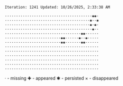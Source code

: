 `Iteration: 1241 Updated: 10/26/2025, 2:33:38 AM`
<!-- GOL_START -->
`·······································✱✱·`</br>
`······································✱··✱`</br>
`······································✱·✱·`</br>
`·······································✱··`</br>
`··································✱✱······`</br>
`·························✱✱······✱··✱·····`</br>
`·························✱✱·······✱✱······`</br>
`··········································`</br>
`··········································`</br>
`··········································`</br>
`··········································`</br>
`··········································`</br>
`··········································`</br>
<!-- GOL_END -->
· - missing
✚ - appeared
✱ - persisted
× - disappeared